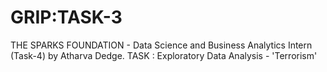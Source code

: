 # GRIP:TASK-3
THE SPARKS FOUNDATION - Data Science and Business Analytics Intern (Task-4) by Atharva Dedge.
TASK : Exploratory Data Analysis - 'Terrorism'
